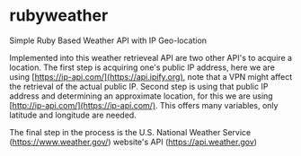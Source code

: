 # rubyweather
Simple Ruby Based Weather API with IP Geo-location

Implemented into this weather retrieveal API are two other API's to acquire a location.
The first step is acquiring one's public IP address, here we are using [https://ip-api.com/](https://api.ipify.org), note that a VPN might affect the retrieval of the actual public IP.
Second step is using that public IP address and determining an approximate location, for this we are using [http://ip-api.com/](https://ip-api.com/). This offers many variables, only latitude and longitude are needed.

The final step in the process is the U.S. National Weather Service (https://www.weather.gov/) website's API (https://api.weather.gov)
